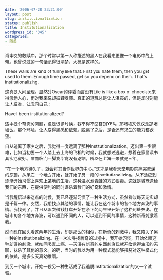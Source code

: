 ```yaml
---
date: '2006-07-28 23:21:00'
layout: post
slug: institutionalization
status: publish
title: Institutionalization
wordpress_id: '345'
categories:
- 随感
---
```


肖申克的救赎中，那个时常以第一人称描述的黑人在我看来更像一个电影中的上帝。他曾说过的一句话记得很清楚，大概是这样的。


These walls are kind of funny like that. First you hate them, then you get used to them. Enough time passed, get so you depend on them. That's institutionalizing.


这真是人间至理。显然对Oscar的评委而言没有Life is like a box of chocolate来得激励人心，而对我来说却振聋发聩。真正的道理总是让人沮丧的，但是却时刻能让人反省，让我问自己：


Have I been institutionalized?


这本是个苛责的问题，但是很多时候，我不得不回答到YES。那堵墙又仅仅是那堵墙么，那个环境，让人变得熟悉和依赖。脱离了之后，是否还有求生的能力和欲望。


自从逃离了家乡之后，我觉得一度远离了那种Institutionalization。迈出第一步很难，比如当初要一个人踏上去上海的飞机的时候，我就想过逃避，想着在家里读书其实也蛮好。幸而临门一脚我毕竟没有退缩，所以在上海一呆就是三年。


“在一个地方待久了，就会将其当作世界的中心。”这才是我看天堂电影院痛哭流涕的原因。从呆在一个地方开始，就开始了另一段的Institutionalizing。从不适应到逐渐开始习惯上喜欢上某地的生活，这种温水煮青蛙的方式狠毒。这就是城市送给我们的东西，在提供便利的同时谋杀着我们的好奇和激情。


当我醒悟过来这点的时候，我已经逐渐习惯了一种生活方式，虽然看似每天充实却是千篇一律。突然，我想找点其他的事情，能让我在这个城市的各个地方奔波的事情。我找到了，并且从那次借钱打车开始在余下的两年里开始了这种到处奔波。在城市的各个地方奔波，可以遇到不同的人，可以遇到不同的事情，这种新奇刺激着我。


然而现在回头看这两年的生活，却是那么的相似，在新奇的刺激中，我又陷入了另一种的Institutionalizing。在一次次寻找新奇的过程中，我开始习惯，开始依赖这种新奇的刺激，就如同吸毒上瘾，一天没有新奇的东西刺激我就开始觉得生活的无聊，抹杀了其他的意义。的确，当时的我以为用一种模式就能够摆脱对这种模式化的依赖，是多么天真幼稚啊。


到另一个城市，开始一段另一种生活成了我逃脱Institutionalization的又一个试验。
